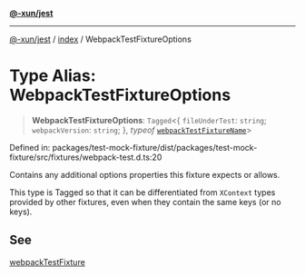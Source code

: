 [**@-xun/jest**](../../README.md)

***

[@-xun/jest](../../README.md) / [index](../README.md) / WebpackTestFixtureOptions

# Type Alias: WebpackTestFixtureOptions

> **WebpackTestFixtureOptions**: `Tagged`\<\{ `fileUnderTest`: `string`; `webpackVersion`: `string`; \}, *typeof* [`webpackTestFixtureName`](../variables/webpackTestFixtureName.md)\>

Defined in: packages/test-mock-fixture/dist/packages/test-mock-fixture/src/fixtures/webpack-test.d.ts:20

Contains any additional options properties this fixture expects or allows.

This type is Tagged so that it can be differentiated from `XContext`
types provided by other fixtures, even when they contain the same keys (or no
keys).

## See

[webpackTestFixture](../functions/webpackTestFixture.md)
